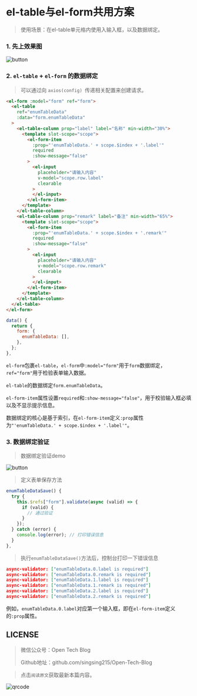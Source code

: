 # el-table与el-form共用方案

> 使用场景：在el-table单元格内使用入输入框，以及数据绑定。

###  1. 先上效果图

![button](https://m.qpic.cn/psc?/V537Qnpi0OXnJm2Konin077jks4Tpksf/TmEUgtj9EK6.7V8ajmQrEHd4bOTNDan9cuerGaOSoc3vGMCmFTua55mjxZF*rIIEU5YW.y9ckLeCgzlJnsoWSRXEZin2SP.ADXHD4lP8aqM!/b&bo=UgKrAVICqwEDGTw!&rf=viewer_4)

###  2. `el-table` + `el-form` 的数据绑定

> 可以通过向 `axios(config) `传递相关配置来创建请求。

```html
<el-form :model="form" ref="form">
  <el-table
    ref="enumTableData"
    :data="form.enumTableData"
  >
    <el-table-column prop="label" label="名称" min-width="30%">
      <template slot-scope="scope">
        <el-form-item
          :prop="'enumTableData.' + scope.$index + '.label'"
          required
          :show-message="false"
        >
          <el-input
            placeholder="请输入内容"
            v-model="scope.row.label"
            clearable
          >
          </el-input>
        </el-form-item>
      </template>
    </el-table-column>
    <el-table-column prop="remark" label="备注" min-width="65%">
      <template slot-scope="scope">
        <el-form-item
          :prop="'enumTableData.' + scope.$index + '.remark'"
          required
          :show-message="false"
        >
          <el-input
            placeholder="请输入内容"
            v-model="scope.row.remark"
            clearable
          >
          </el-input>
        </el-form-item>
      </template>
    </el-table-column>
  </el-table>
</el-form>
```

```js
data() {
  return {
    form: {
      enumTableData: [],
    },
  };
},
```

`el-form`包裹`el-table`，`el-form`中`:model="form"`用于`form`数据绑定，`ref="form"`用于检验表单输入数据。

`el-table`的数据绑定`form.enumTableData`。

`el-form-item`属性设置`required`和`:show-message="false"`，用于校验输入框必填以及不显示提示信息。

数据绑定的核心是基于索引，在`el-form-item`定义`:prop`属性为`"'enumTableData.' + scope.$index + '.label'"`。

###  3. 数据绑定验证

> 数据绑定验证demo

![button](https://m.qpic.cn/psc?/V537Qnpi0OXnJm2Konin077jks4Tpksf/TmEUgtj9EK6.7V8ajmQrEOCM*cplq5Jxwfadl1bcxQsR1EyZfahRXjp1QksEbDEUeVTXtvjS7VmceEQ3LNyfzgWGJDmngzINYOoC08JBHMY!/b&bo=wAShAcAEoQECGT0!&rf=viewer_4)

> 定义表单保存方法

```js
enumTableDataSave() {
  try {
    this.$refs["form"].validate(async (valid) => {
      if (valid) {
        // 通过验证
      }
    });
  } catch (error) {
    console.log(error); // 打印错误信息
  }
},
```

> 执行`enumTableDataSave()`方法后，控制台打印一下错误信息

```json
async-validator: ["enumTableData.0.label is required"]
async-validator: ["enumTableData.0.remark is required"]
async-validator: ["enumTableData.1.label is required"]
async-validator: ["enumTableData.1.remark is required"]
async-validator: ["enumTableData.2.label is required"]
async-validator: ["enumTableData.2.remark is required"]
```

例如，`enumTableData.0.label`对应第一个输入框，即在`el-form-item`定义的`:prop`属性。



## LICENSE

> 微信公众号：Open Tech Blog
> 
> Github地址：github.com/singsing215/Open-Tech-Blog

> 点击`阅读原文`获取最新本篇内容。

![qrcode](https://m.qpic.cn/psc?/V537Qnpi0OXnJm2Konin077jks4ap2ow/bqQfVz5yrrGYSXMvKr.cqZs491lneOtH7kLYV2wRHulaIh6H8AG0sOgrRV5IOzhOeBPqvFlOAcjrjqxHkjHf.PFLhGbXhv2NOlTTJqCDHuw!/b&bo=WAFYAQAAAAABByA!&rf=viewer_4)
